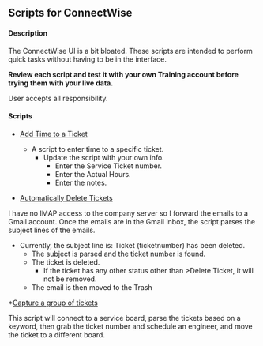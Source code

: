 ## Scripts for ConnectWise ##

#### Description ####

The ConnectWise UI is a bit bloated. These scripts are intended to perform quick tasks without having to be in the interface.  


**Review each script and test it with your own Training account before trying them with your live data.** 

User accepts all responsibility. 


#### Scripts ####


* [Add Time to a Ticket](https://github.com/CodeCity/CW-Python/blob/master/add_time_to_a_ticket.py)
	* A script to enter time to a specific ticket. 
		* Update the script with your own info. 
			* Enter the Service Ticket number.
			* Enter the Actual Hours.
			* Enter the notes. 

* [Automatically Delete Tickets](https://github.com/CodeCity/CW-Python/blob/master/auto_ticket_deletion.py)

I have no IMAP access to the company server so I forward the emails to a Gmail account. 
Once the emails are in the Gmail inbox, the script parses the subject lines of the emails. 
* Currently, the subject line is: Ticket (ticketnumber) has been deleted. 
	* The subject is parsed and the ticket number is found. 
	* The ticket is deleted. 
		* If the ticket has any other status other than >Delete Ticket, it will not be removed. 
	* The email is then moved to the Trash

*[Capture a group of tickets](https://github.com/CodeCity/CW-Python/blob/master/capture_tickets.py)

This script will connect to a service board, parse the tickets based on a keyword, then grab the ticket number and 
schedule an engineer, and move the ticket to a different board. 

